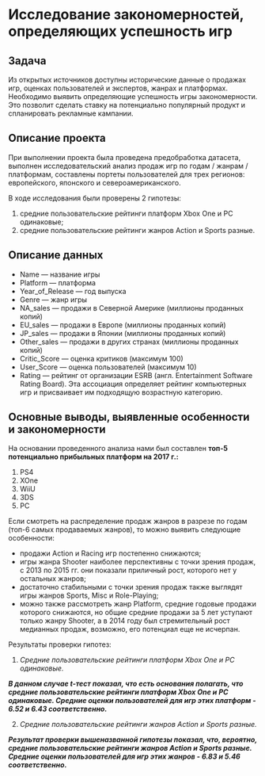 # Исследование закономерностей, определяющих успешность игр

## Задача

Из открытых источников доступны исторические данные о продажах игр, оценках пользователей и экспертов, жанрах и платформах. Необходимо выявить определяющие успешность игры закономерности. Это позволит сделать ставку на потенциально популярный продукт и спланировать рекламные кампании.

## Описание проекта

При выполнении проекта была проведена предобработка датасета, выполнен исследовательский анализ продаж игр по годам / жанрам / платформам, составлены портеты пользователей для трех регионов: европейского, японского и североамериканского.

В ходе исследования были проверены 2 гипотезы:

1) средние пользовательские рейтинги платформ Xbox One и PC одинаковые;
2) средние пользовательские рейтинги жанров Action и Sports разные. 

## Описание данных 

- Name — название игры
- Platform — платформа
- Year_of_Release — год выпуска
- Genre — жанр игры
- NA_sales — продажи в Северной Америке (миллионы проданных копий)
- EU_sales — продажи в Европе (миллионы проданных копий)
- JP_sales — продажи в Японии (миллионы проданных копий)
- Other_sales — продажи в других странах (миллионы проданных копий)
- Critic_Score — оценка критиков (максимум 100)
- User_Score — оценка пользователей (максимум 10)
- Rating — рейтинг от организации ESRB (англ. Entertainment Software Rating Board). Эта ассоциация определяет рейтинг компьютерных игр и присваивает им подходящую возрастную категорию.

## Основные выводы, выявленные особенности и закономерности

На основании проведенного анализа нами был составлен **топ-5 потенциально прибыльных платформ на 2017 г.:**
  1. PS4
  2. XOne
  3. WiiU
  4. 3DS
  5. PC

Если смотреть на распределение продаж жанров в разрезе по годам (топ-6 самых продаваемых жанров), то можно выявить следующие особенности:
   - продажи Action и Racing игр постепенно снижаются;
   - игры жанра Shooter наиболее перспективны с точки зрения продаж, с 2013 по 2015 гг. они показали приличный рост, которого нет у остальных жанров;
   - достаточно стабильными с точки зрения продаж также выглядят игры жанров Sports, Misc и Role-Playing;
   - можно также рассмотреть жанр Platform, средние годовые продажи которого снижаются, но общие средние продажи за 5 лет уступают только жанру Shooter, а в 2014 году был стремительный рост медианных продаж, возможно, его потенциал еще не исчерпан.

Результаты проверки гипотез:

1) *Средние пользовательские рейтинги платформ Xbox One и PC одинаковые.*

 ***В данном случае t-тест показал, что есть основания полагать, что средние пользовательские рейтинги платформ Xbox One и PC одинаковые. Средние оценки пользователей для игр этих платформ - 6.52 и 6.43 соответственно.***

2) *Средние пользовательские рейтинги жанров Action  и Sports разные.*

 ***Результат проверки вышеназванной гипотезы показал, что, вероятно, средние пользовательские рейтинги жанров Action  и Sports разные. Средние оценки пользователей для игр этих жанров - 6.83 и 5.46 соответственно.***

